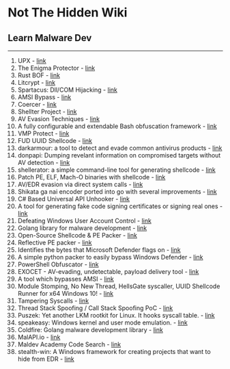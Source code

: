 # Not The Hidden Wiki

## Learn Malware Dev
-----

1. UPX - [link](https://upx.github.io/)
2. The Enigma Protector - [link](https://www.enigmaprotector.com/en/home.html)
3. Rust BOF - [link](https://github.com/wumb0/rust_bof)
4. Litcrypt - [link](https://docs.rs/litcrypt/latest/litcrypt/)
5. Spartacus: Dll/COM Hijacking - [link](https://github.com/Accenture/Spartacus)
6. AMSI Bypass - [link](https://amsi.fail/)
7. Coercer - [link](https://github.com/p0dalirius/Coercer)
8. Shellter Project - [link](https://www.shellterproject.com/)
9. AV Evasion Techniques - [link](https://github.com/Karmaz95/evasion)
10. A fully configurable and extendable Bash obfuscation framework - [link](https://github.com/Bashfuscator/Bashfuscator)
11. VMP Protect - [link](https://vmpsoft.com/)
12. FUD UUID Shellcode - [link](https://github.com/Bl4ckM1rror/FUD-UUID-Shellcode)
13. darkarmour: a tool to detect and evade common antivirus products - [link](https://github.com/bats3c/darkarmour)
14. donpapi: Dumping revelant information on compromised targets without AV detection - [link](https://github.com/login-securite/DonPAPI)
15. shellerator: a simple command-line tool for generating shellcode - [link](https://github.com/ShutdownRepo/Shellerator)
16. Patch PE, ELF, Mach-O binaries with shellcode - [link](https://github.com/secretsquirrel/the-backdoor-factory)
17. AV/EDR evasion via direct system calls - [link](https://github.com/jthuraisamy/SysWhispers2)
18. Shikata ga nai encoder ported into go with several improvements - [link](https://github.com/EgeBalci/sgn)
19. C# Based Universal API Unhooker - [link](https://github.com/GetRektBoy724/SharpUnhooker)
20. A tool for generating fake code signing certificates or signing real ones - [link](https://github.com/Tylous/Limelighter)
21. Defeating Windows User Account Control - [link](https://github.com/hfiref0x/UACME)
22. Golang library for malware development - [link](https://github.com/D3Ext/maldev)
23. Open-Source Shellcode & PE Packer - [link](https://github.com/phra/PEzor)
24. Reflective PE packer - [link](https://github.com/EgeBalci/amber)
25. Identifies the bytes that Microsoft Defender flags on - [link](https://github.com/matterpreter/DefenderCheck)
26. A simple python packer to easily bypass Windows Defender - [link](https://github.com/Unknow101/FuckThatPacker)
27. PowerShell Obfuscator - [link](https://github.com/danielbohannon/Invoke-Obfuscation)
28. EXOCET - AV-evading, undetectable, payload delivery tool - [link](https://github.com/tanc7/EXOCET-AV-Evasion)
29. A tool which bypasses AMSI - [link](https://github.com/Sh3lldon/FullBypass)
30. Module Stomping, No New Thread, HellsGate syscaller, UUID Shellcode Runner for x64 Windows 10! - [link](https://github.com/boku7/Ninja_UUID_Runner)
31. Tampering Syscalls - [link](https://github.com/rad9800/TamperingSyscalls)
32. Thread Stack Spoofing / Call Stack Spoofing PoC - [link](https://github.com/mgeeky/ThreadStackSpoofer)
33. Puszek: Yet another LKM rootkit for Linux. It hooks syscall table. - [link](https://github.com/Eterna1/puszek-rootkit)
34. speakeasy: Windows kernel and user mode emulation. - [link](https://github.com/fireeye/speakeasy)
35. Coldfire: Golang malware development library - [link](https://github.com/redcode-labs/Coldfire)
36. MalAPI.io - [link](https://malapi.io/)
37. Maldev Academy Code Search - [link](https://search.maldevacademy.com/)
38. stealth-win: A Windows framework for creating projects that want to hide from EDR - [link](https://github.com/Nordgaren/stealth-win)